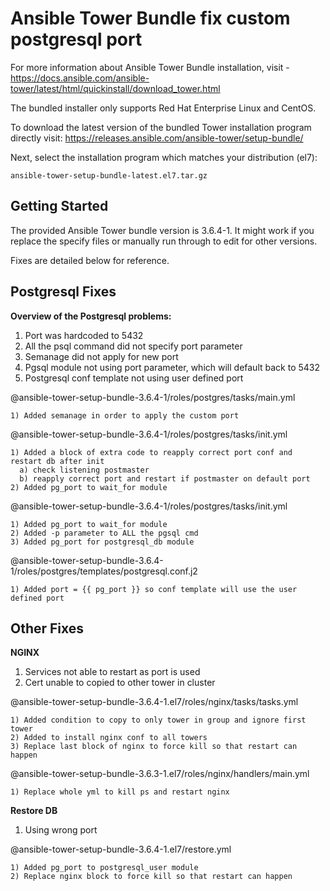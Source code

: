 # Ansible Tower Bundle fix custom postgresql port

For more information about Ansible Tower Bundle installation, 
visit -
https://docs.ansible.com/ansible-tower/latest/html/quickinstall/download_tower.html

The bundled installer only supports Red Hat Enterprise Linux and CentOS.

To download the latest version of the bundled Tower installation program directly visit: https://releases.ansible.com/ansible-tower/setup-bundle/

Next, select the installation program which matches your distribution (el7):

```
ansible-tower-setup-bundle-latest.el7.tar.gz
```

## Getting Started 

The provided Ansible Tower bundle version is 3.6.4-1. It might work if you replace the specify files or manually run through to edit for other versions.

Fixes are detailed below for reference.


## Postgresql Fixes 

**Overview of the Postgresql problems:**
1. Port was hardcoded to 5432
2. All the psql command did not specify port parameter
3. Semanage did not apply for new port
4. Pgsql module not using port parameter, which will default back to 5432
5. Postgresql conf template not using user defined port


@ansible-tower-setup-bundle-3.6.4-1/roles/postgres/tasks/main.yml
```
1) Added semanage in order to apply the custom port
```

@ansible-tower-setup-bundle-3.6.4-1/roles/postgres/tasks/init.yml
```
1) Added a block of extra code to reapply correct port conf and restart db after init
  a) check listening postmaster
  b) reapply correct port and restart if postmaster on default port
2) Added pg_port to wait_for module
```

@ansible-tower-setup-bundle-3.6.4-1/roles/postgres/tasks/init.yml
```
1) Added pg_port to wait_for module
2) Added -p parameter to ALL the pgsql cmd
3) Added pg_port for postgresql_db module
```

@ansible-tower-setup-bundle-3.6.4-1/roles/postgres/templates/postgresql.conf.j2
```
1) Added port = {{ pg_port }} so conf template will use the user defined port
```

## Other Fixes

**NGINX**
1. Services not able to restart as port is used
2. Cert unable to copied to other tower in cluster

@ansible-tower-setup-bundle-3.6.4-1.el7/roles/nginx/tasks/tasks.yml
```
1) Added condition to copy to only tower in group and ignore first tower
2) Added to install nginx conf to all towers
3) Replace last block of nginx to force kill so that restart can happen
```

@ansible-tower-setup-bundle-3.6.3-1.el7/roles/nginx/handlers/main.yml
```
1) Replace whole yml to kill ps and restart nginx
```

**Restore DB**
1. Using wrong port 

@ansible-tower-setup-bundle-3.6.4-1.el7/restore.yml
```
1) Added pg_port to postgresql_user module
2) Replace nginx block to force kill so that restart can happen
```





